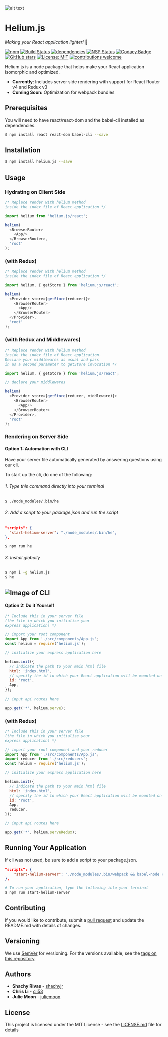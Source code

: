 ![alt text](https://imgur.com/gPvDcb5)
# Helium.js
*Making your React application lighter!* 🎈

[![npm](https://img.shields.io/npm/v/helium.js.svg)](https://www.npmjs.org/package/helium.js)
[![Build Status](https://travis-ci.org/SJCProduction/Helium.js.svg?branch=master)](https://travis-ci.org/SJCProduction/Helium.js)
[![dependencies](https://david-dm.org/SJCProduction/Helium.js.svg?theme=shields.io)](https://david-dm.org/SJCProduction/Helium.js)
[![NSP Status](https://nodesecurity.io/orgs/heliumjs/projects/36e966e1-6caf-4dd7-b424-bf5eb7c32085/badge)](https://nodesecurity.io/orgs/heliumjs/projects/36e966e1-6caf-4dd7-b424-bf5eb7c32085)
[![Codacy Badge](https://api.codacy.com/project/badge/Grade/a6b83a7479ee494496ab2b3a30b181c9)](https://www.codacy.com/app/Helium/Helium.js?utm_source=github.com&amp;utm_medium=referral&amp;utm_content=SJCProduction/Helium.js&amp;utm_campaign=Badge_Grade)
[![GitHub stars](https://img.shields.io/github/stars/SJCProduction/Helium.js.svg?style=flat&label=Star)](https://github.com/SJCProduction/Helium.js)
[![License: MIT](https://img.shields.io/badge/License-MIT-yellow.svg)](https://github.com/SJCProduction/Helium.js/blob/master/LISENCE)
[![contributions welcome](https://img.shields.io/badge/contributions-welcome-brightgreen.svg?style=flat)](https://github.com/SJCProduction/Helium.js/issues)

Helium.js is a node package that helps make your React application isomorphic and optimized.
* <b>Currently</b>: Includes server side rendering with support for React Router v4 and Redux v3
* <b>Coming Soon:</b> Optimization for webpack bundles

## Prerequisites

You will need to have react/react-dom and the babel-cli installed as dependencies.

```sh
$ npm install react react-dom babel-cli --save
```

## Installation

```sh
$ npm install helium.js --save
```

## Usage

### Hydrating on Client Side

```javascript
/* Replace render with helium method
inside the index file of React application */

import helium from 'helium.js/react';

helium(
  <BrowserRouter>
    <App/>
  </BrowserRouter>, 
  'root' 
);
```

### (with Redux)

```javascript
/* Replace render with helium method
inside the index file of React application */

import helium, { getStore } from 'helium.js/react';

helium(
  <Provider store={getStore(reducer)}>
    <BrowserRouter>
      <App/>
    </BrowserRouter>
  </Provider>, 
  'root' 
);
```

### (with Redux and Middlewares)
```javascript
/* Replace render with helium method
inside the index file of React application.
Declare your middlewares as usual and pass 
in as a second parameter to getStore invocation */

import helium, { getStore } from 'helium.js/react';

// declare your middlewares

helium(
  <Provider store={getStore(reducer, middleware)}>
    <BrowserRouter>
      <App/>
    </BrowserRouter>
  </Provider>, 
  'root' 
);
```

### Rendering on Server Side

#### <b>Option 1:</b> Automation with CLI
Have your server file automatically generated by answering questions using our cli.

To start up the cli, do one of the following:
###### 1. Type this command directly into your terminal
```sh
$ ./node_modules/.bin/he
```
###### 2. Add a script to your package.json and run the script
```json
"scripts": {
  "start-helium-server": "./node_modules/.bin/he",
},
```
```sh
$ npm run he
```
###### 3. Install globally
```sh
$ npm i -g helium.js
$ he
```


![Image of CLI](https://preview.ibb.co/etMcub/Screen_Shot_2017_12_04_at_12_52_59_AM.png)
---
#### <b>Option 2:</b> Do it Yourself

```javascript
/* Include this in your server file 
(the file in which you initialize your 
express application) */

// import your root component
import App from './src/components/App.js';
const helium = require('helium.js');

// initialize your express application here

helium.init({
  // indicate the path to your main html file
  html: 'index.html',
  // specify the id to which your React application will be mounted on
  id: 'root',
  App,
});

// input api routes here

app.get('*', helium.serve);

```

### (with Redux)
```javascript
/* Include this in your server file 
(the file in which you initialize your 
express application) */

// import your root component and your reducer
import App from './src/components/App.js';
import reducer from './src/reducers';
const helium = require('helium.js');

// initialize your express application here

helium.init({
  // indicate the path to your main html file
  html: 'index.html',
  // specify the id to which your React application will be mounted on
  id: 'root',
  App,
  reducer,
});

// input api routes here

app.get('*', helium.serveRedux);
```

## Running Your Application

If cli was not used, be sure to add a script to your package.json.
```json
"scripts": {
    "start-helium-server": "./node_modules/.bin/webpack && babel-node HeliumServer.js",
},
```

```sh
# To run your application, type the following into your terminal
$ npm run start-helium-server
```

## Contributing

If you would like to contribute, submit a [pull request](https://github.com/SJCProduction/Helium.js/issues) and update the README.md with details of changes.

## Versioning

We use [SemVer](http://semver.org/) for versioning. For the versions available, see the [tags on this repository](https://github.com/SJCProduction/Helium.js/tags). 

## Authors

* **Shachy Rivas** - [shachyjr](https://github.com/shachyjr)
* **Chris Li** - [cli53](https://github.com/cli53)
* **Julie Moon** - [juliemoon](https://github.com/juliemoon)

## License

This project is licensed under the MIT License - see the [LICENSE.md](LICENSE.md) file for details
